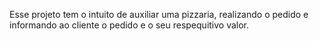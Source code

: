 Esse projeto tem o intuito de auxiliar uma pizzaria, realizando o pedido e informando ao cliente o pedido e o seu respequitivo valor.
